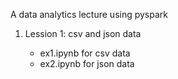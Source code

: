 A data analytics lecture using pyspark
1. Lession 1: csv and json data
   
   - ex1.ipynb for csv data
   - ex2.ipynb for json data
